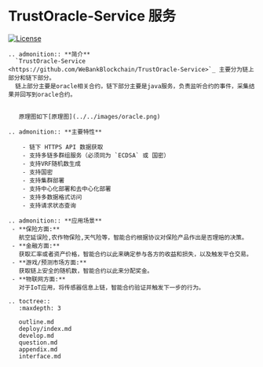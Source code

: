 # TrustOracle-Service 服务

[![License](https://img.shields.io/badge/license-Apache%202-4EB1BA.svg)](https://www.apache.org/licenses/LICENSE-2.0.html)


```eval_rst
.. admonition:: **简介**
  `TrustOracle-Service <https://github.com/WeBankBlockchain/TrustOracle-Service>`_ 主要分为链上部分和链下部分。
  链上部分主要是oracle相关合约，链下部分主要是java服务，负责监听合约的事件，采集结果并回写到oracle合约。


```

```eval_rst
   原理图如下[原理图](../../images/oracle.png)
```

```eval_rst
.. admonition:: **主要特性**

    - 链下 HTTPS API 数据获取
    - 支持多链多群组服务（必须同为 `ECDSA` 或 国密）
    - 支持VRF随机数生成
    - 支持国密
    - 支持集群部署
    - 支持中心化部署和去中心化部署
    - 支持多数据格式访问
    - 支持请求状态查询  
```


```eval_rst
.. admonition:: **应用场景**
 - **保险方面:**  
   航空延误险,农作物保险,天气险等，智能合约根据协议对保险产品作出是否理赔的决策。  
 - **金融方面:**  
   获取汇率或者资产价格，智能合约以此来确定参与各方的收益和损失，以及触发平仓交易。  
 - **游戏/预测市场方面:**   
   获取链上安全的随机数，智能合约以此来分配奖金。  
 - **物联网方面:**  
   对于IoT应用，将传感器信息上链，智能合约验证并触发下一步的行为。     
```


```eval_rst
.. toctree::
   :maxdepth: 3

   outline.md
   deploy/index.md
   develop.md
   question.md
   appendix.md
   interface.md

```